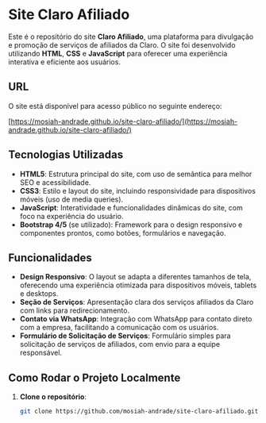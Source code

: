# Site Claro Afiliado

Este é o repositório do site **Claro Afiliado**, uma plataforma para divulgação e promoção de serviços de afiliados da Claro. O site foi desenvolvido utilizando **HTML**, **CSS** e **JavaScript** para oferecer uma experiência interativa e eficiente aos usuários.

## URL
O site está disponível para acesso público no seguinte endereço:

[https://mosiah-andrade.github.io/site-claro-afiliado/](https://mosiah-andrade.github.io/site-claro-afiliado/)

## Tecnologias Utilizadas

- **HTML5**: Estrutura principal do site, com uso de semântica para melhor SEO e acessibilidade.
- **CSS3**: Estilo e layout do site, incluindo responsividade para dispositivos móveis (uso de media queries).
- **JavaScript**: Interatividade e funcionalidades dinâmicas do site, com foco na experiência do usuário.
- **Bootstrap 4/5** (se utilizado): Framework para o design responsivo e componentes prontos, como botões, formulários e navegação.
  
## Funcionalidades

- **Design Responsivo**: O layout se adapta a diferentes tamanhos de tela, oferecendo uma experiência otimizada para dispositivos móveis, tablets e desktops.
- **Seção de Serviços**: Apresentação clara dos serviços afiliados da Claro com links para redirecionamento.
- **Contato via WhatsApp**: Integração com WhatsApp para contato direto com a empresa, facilitando a comunicação com os usuários.
- **Formulário de Solicitação de Serviços**: Formulário simples para solicitação de serviços de afiliados, com envio para a equipe responsável.

## Como Rodar o Projeto Localmente

1. **Clone o repositório**:
   ```bash
   git clone https://github.com/mosiah-andrade/site-claro-afiliado.git
